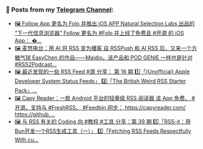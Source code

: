 ### 📰 Posts from my [Telegram Channel](https://t.me/s/aboutrss):
<!-- BLOG-POST-LIST:START -->
- [🖼 Follow App 更名为 Folo 并推出 iOS APP Natural Selection Labs 出品的 “下一代信息浏览器” Follow 更名为 #Folo 并上线了免费且 #开源 的 iOS App： �...](https://t.me/aboutrss/1505)
- [🖼 麦悠电台：用 AI 将 RSS 变为播客 自 RSSPush 和 AI RSS 后，又来一个方糖气球 EasyChen 的作品——Maidio。该产品和 POD GENIE 一样也是针对 #RSS2Podcast...](https://t.me/aboutrss/1504)
- [🖼 最近发现的一些 RSS Feed #源 分享： 第 16 期 1️⃣「&lpar;Unofficial&rpar; Apple Developer System Status Feeds」 2️⃣「The British Weird RSS Starter Pack」...](https://t.me/aboutrss/1503)
- [🖼 Capy Reader：一款 Android 平台的轻量级 RSS 阅读器 该 App 免费、 #开源，支持与 #FreshRSS、 #Feedbin 同步： https://capyreader.com/ https://github....](https://t.me/aboutrss/1502)
- [🖼 与 RSS 有关的 Coding 向 #教程 #工具 分享：第 39 期 1️⃣「RSS-it：用Bun开发一个RSS生成工具（一）」 2️⃣「Fetching RSS Feeds Respectfully With cu...](https://t.me/aboutrss/1501)
<!-- BLOG-POST-LIST:END -->

<!--
**AboutRSS/AboutRSS** is a ✨ _special_ ✨ repository because its `README.md` (this file) appears on your GitHub profile.

Here are some ideas to get you started:

- 🔭 I’m currently working on ...
- 🌱 I’m currently learning ...
- 👯 I’m looking to collaborate on ...
- 🤔 I’m looking for help with ...
- 💬 Ask me about ...
- 📫 How to reach me: ...
- 😄 Pronouns: ...
- ⚡ Fun fact: ...
-->
